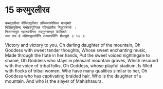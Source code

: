# 15 करमुरलीरव

```
करमुरलीरव वीजितकूजित लज्जितकोकिल मञ्जुमते
मिलितपुलिन्द मनोहरगुञ्जित रञ्जितशैल निकुञ्जगते ।
निजगणभूत महाशबरीगण सद्गुणसम्भृत केलितले
जय जय हे महिषासुरमर्दिनि रम्यकपर्दिनि शैलसुते ॥ १५ ॥
```

Victory and victory to you,
Oh darling daughter of the mountain,
Oh Goddess with sweet tender thoughts,
Whose sweet enchanting music,
Made through the flute in her hands,
Put the sweet voiced nightingale to shame,
Oh Goddess who stays in pleasant mountain groves,
Which resound with the voice of tribal folks,
Oh Goddess, whose playful stadium,
Is filled with flocks of tribal women,
Who have many qualities similar to her,
Oh Goddess who has captivating braided hair,
Who is the daughter of a mountain.
And who is the slayer of Mahishasura.
